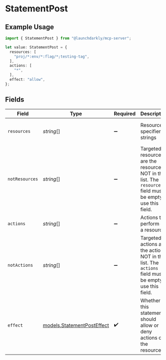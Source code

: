 # StatementPost

## Example Usage

```typescript
import { StatementPost } from "@launchdarkly/mcp-server";

let value: StatementPost = {
  resources: [
    "proj/*:env/*:flag/*;testing-tag",
  ],
  actions: [
    "*",
  ],
  effect: "allow",
};
```

## Fields

| Field                                                                                                                    | Type                                                                                                                     | Required                                                                                                                 | Description                                                                                                              | Example                                                                                                                  |
| ------------------------------------------------------------------------------------------------------------------------ | ------------------------------------------------------------------------------------------------------------------------ | ------------------------------------------------------------------------------------------------------------------------ | ------------------------------------------------------------------------------------------------------------------------ | ------------------------------------------------------------------------------------------------------------------------ |
| `resources`                                                                                                              | *string*[]                                                                                                               | :heavy_minus_sign:                                                                                                       | Resource specifier strings                                                                                               | [<br/>"proj/*:env/*:flag/*;testing-tag"<br/>]                                                                            |
| `notResources`                                                                                                           | *string*[]                                                                                                               | :heavy_minus_sign:                                                                                                       | Targeted resources are the resources NOT in this list. The <code>resources</code> field must be empty to use this field. |                                                                                                                          |
| `actions`                                                                                                                | *string*[]                                                                                                               | :heavy_minus_sign:                                                                                                       | Actions to perform on a resource                                                                                         | [<br/>"*"<br/>]                                                                                                          |
| `notActions`                                                                                                             | *string*[]                                                                                                               | :heavy_minus_sign:                                                                                                       | Targeted actions are the actions NOT in this list. The <code>actions</code> field must be empty to use this field.       |                                                                                                                          |
| `effect`                                                                                                                 | [models.StatementPostEffect](../models/statementposteffect.md)                                                           | :heavy_check_mark:                                                                                                       | Whether this statement should allow or deny actions on the resources.                                                    | allow                                                                                                                    |